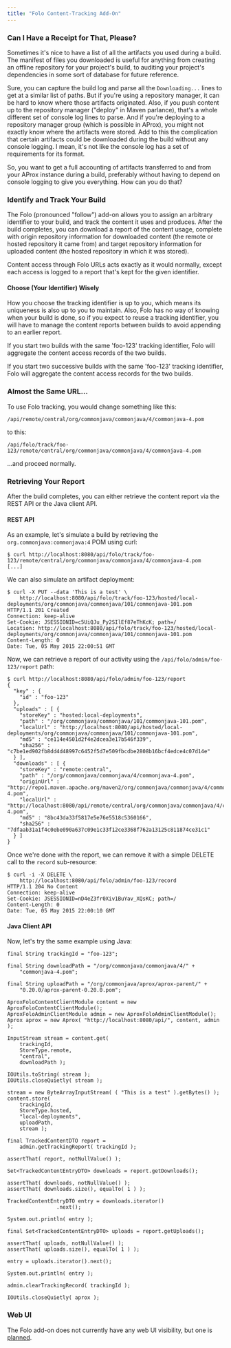 ```yaml
---
title: "Folo Content-Tracking Add-On"
---
```


### Can I Have a Receipt for That, Please?

Sometimes it's nice to have a list of all the artifacts you used during a build. The manifest of files you downloaded is useful for anything from creating an offline repository for your project's build, to auditing your project's dependencies in some sort of database for future reference.

Sure, you can capture the build log and parse all the `Downloading...` lines to get at a similar list of paths. But if you're using a repository manager, it can be hard to know where those artifacts originated. Also, if you push content up to the repository manager ("deploy" in Maven parlance), that's a whole different set of console log lines to parse. And if you're deploying to a repository manager group (which is possible in AProx), you might not exactly know where the artifacts were stored. Add to this the complication that certain artifacts could be downloaded during the build without any console logging. I mean, it's not like the console log has a set of requirements for its format.

So, you want to get a full accounting of artifacts transferred to and from your AProx instance during a build, preferably without having to depend on console logging to give you everything. How can you do that?

### Identify and Track Your Build

The Folo (pronounced "follow") add-on allows you to assign an arbitrary identifier to your build, and track the content it uses and produces. After the build completes, you can download a report of the content usage, complete with origin repository information for downloaded content (the remote or hosted repository it came from) and target repository information for uploaded content (the hosted repository in which it was stored).

Content access through Folo URLs acts exactly as it would normally, except each access is logged to a report that's kept for the given identifier. 

#### Choose (Your Identifier) Wisely

How you choose the tracking identifier is up to you, which means its uniqueness is also up to you to maintain. Also, Folo has no way of knowing when your build is done, so if you expect to reuse a tracking identifier, you will have to manage the content reports between builds to avoid appending to an earlier report.

If you start two builds with the same 'foo-123' tracking identifier, Folo will aggregate the content access records of the two builds. 

If you start two successive builds with the same 'foo-123' tracking identifier, Folo will aggregate the content access records for the two builds.

### Almost the Same URL...

To use Folo tracking, you would change something like this:

    /api/remote/central/org/commonjava/commonjava/4/commonjava-4.pom

to this:

    /api/folo/track/foo-123/remote/central/org/commonjava/commonjava/4/commonjava-4.pom

...and proceed normally.

### Retrieving Your Report

After the build completes, you can either retrieve the content report via the REST API or the Java client API.

#### REST API

As an example, let's simulate a build by retrieving the `org.commonjava:commonjava:4` POM using curl:

    $ curl http://localhost:8080/api/folo/track/foo-123/remote/central/org/commonjava/commonjava/4/commonjava-4.pom
    [...]

We can also simulate an artifact deployment:

    $ curl -X PUT --data 'This is a test' \
        http://localhost:8080/api/folo/track/foo-123/hosted/local-deployments/org/commonjava/commonjava/101/commonjava-101.pom
    HTTP/1.1 201 Created
    Connection: keep-alive
    Set-Cookie: JSESSIONID=c5UiQJu_Py2SIlEf87eThKcK; path=/
    Location: http://localhost:8080/api/folo/track/foo-123/hosted/local-deployments/org/commonjava/commonjava/101/commonjava-101.pom
    Content-Length: 0
    Date: Tue, 05 May 2015 22:00:51 GMT

Now, we can retrieve a report of our activity using the `/api/folo/admin/foo-123/report` path:

    $ curl http://localhost:8080/api/folo/admin/foo-123/report
    {
      "key" : {
        "id" : "foo-123"
      },
      "uploads" : [ {
        "storeKey" : "hosted:local-deployments",
        "path" : "/org/commonjava/commonjava/101/commonjava-101.pom",
        "localUrl" : "http://localhost:8080/api/hosted/local-deployments/org/commonjava/commonjava/101/commonjava-101.pom",
        "md5" : "ce114e4501d2f4e2dcea3e17b546f339",
        "sha256" : "c7be1ed902fb8dd4d48997c6452f5d7e509fbcdbe2808b16bcf4edce4c07d14e"
      } ],
      "downloads" : [ {
        "storeKey" : "remote:central",
        "path" : "/org/commonjava/commonjava/4/commonjava-4.pom",
        "originUrl" : "http://repo1.maven.apache.org/maven2/org/commonjava/commonjava/4/commonjava-4.pom",
        "localUrl" : "http://localhost:8080/api/remote/central/org/commonjava/commonjava/4/commonjava-4.pom",
        "md5" : "8bc43da33f5817e5e76e5518c5360166",
        "sha256" : "7dfaab31a1f4c0ebe090a637c09e1c33f12ce3368f762a13125c811874ce31c1"
      } ]
    }

Once we're done with the report, we can remove it with a simple DELETE call to the `record` sub-resource:

    $ curl -i -X DELETE \
        http://localhost:8080/api/folo/admin/foo-123/record
    HTTP/1.1 204 No Content
    Connection: keep-alive
    Set-Cookie: JSESSIONID=nD4eZ3fr0Xiv1BuYav_XQsKC; path=/
    Content-Length: 0
    Date: Tue, 05 May 2015 22:00:10 GMT


#### Java Client API

Now, let's try the same example using Java:

    final String trackingId = "foo-123";
    
    final String downloadPath = "/org/commonjava/commonjava/4/" + 
        "commonjava-4.pom";

    final String uploadPath = "/org/commonjava/aprox/aprox-parent/" + 
        "0.20.0/aprox-parent-0.20.0.pom";
    
    AproxFoloContentClientModule content = new AproxFoloContentClientModule();
    AproxFoloAdminClientModule admin = new AproxFoloAdminClientModule();
    Aprox aprox = new Aprox( "http://localhost:8080/api/", content, admin );
    
    InputStream stream = content.get( 
        trackingId, 
        StoreType.remote, 
        "central", 
        downloadPath );

    IOUtils.toString( stream );
    IOUtils.closeQuietly( stream );
    
    stream = new ByteArrayInputStream( ( "This is a test" ).getBytes() );
    content.store( 
        trackingId, 
        StoreType.hosted, 
        "local-deployments", 
        uploadPath, 
        stream );
    
    final TrackedContentDTO report = 
        admin.getTrackingReport( trackingId );
    
    assertThat( report, notNullValue() );
    
    Set<TrackedContentEntryDTO> downloads = report.getDownloads();
    
    assertThat( downloads, notNullValue() );
    assertThat( downloads.size(), equalTo( 1 ) );
    
    TrackedContentEntryDTO entry = downloads.iterator()
                    .next();
    
    System.out.println( entry );
    
    final Set<TrackedContentEntryDTO> uploads = report.getUploads();
    
    assertThat( uploads, notNullValue() );
    assertThat( uploads.size(), equalTo( 1 ) );
    
    entry = uploads.iterator().next();
    
    System.out.println( entry );
    
    admin.clearTrackingRecord( trackingId );
    
    IOUtils.closeQuietly( aprox );

### Web UI

The Folo add-on does not currently have any web UI visibility, but one is [planned](https://github.com/Commonjava/aprox/issues/124).